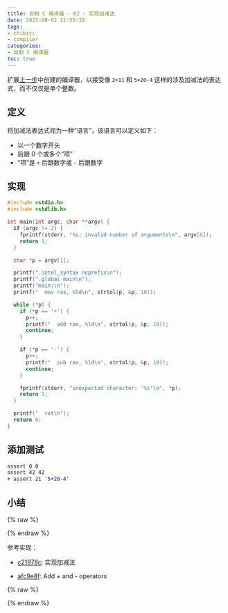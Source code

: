 ```yaml
---
title: 自制 C 编译器 - 02 - 实现加减法
date: 2022-08-02 11:55:18
tags: 
- chibicc
- compiler
categories: 
- 自制 C 编译器
toc: true
---
```


扩展[上一步](/posts/chibicc-compilerbook-step-01)中创建的编译器，以接受像 `2+11` 和 `5+20-4` 这样的涉及加减法的表达式，而不仅仅是单个整数。

<!-- more -->

## 定义

将加减法表达式视为一种“语言”，该语言可以定义如下：
- 以一个数字开头
- 后跟 0 个或多个“项”
- “项”是 `+` 后跟数字或 `-` 后跟数字

## 实现

```c main.c
#include <stdio.h>
#include <stdlib.h>

int main(int argc, char **argv) {
  if (argc != 2) {
    fprintf(stderr, "%s: invalid number of arguments\n", argv[0]);
    return 1;
  }

  char *p = argv[1];

  printf(".intel_syntax noprefix\n");
  printf(".global main\n");
  printf("main:\n");
  printf("  mov rax, %ld\n", strtol(p, &p, 10));

  while (*p) {
    if (*p == '+') {
      p++;
      printf("  add rax, %ld\n", strtol(p, &p, 10));
      continue;
    }

    if (*p == '-') {
      p++;
      printf("  sub rax, %ld\n", strtol(p, &p, 10));
      continue;
    }

    fprintf(stderr, "unexpected character: '%c'\n", *p);
    return 1;
  }

  printf("  ret\n");
  return 0;
}
```

## 添加测试

```diff test.sh
assert 0 0
assert 42 42
+ assert 21 '5+20-4'
```

## 小结

{% raw %}<article class="message is-info"><div class="message-body">{% endraw %}

参考实现：

- [c21978c](https://github.com/zhifeng-essen/chibicc/commit/c21978c77c3b921febebee7642bcb63d74edcd07): 实现加减法

- [afc9e8f](https://github.com/rui314/chibicc/commit/afc9e8f05faddf051aa3a578520d6484ab451282): Add + and - operators

{% raw %}</div></article>{% endraw %}
